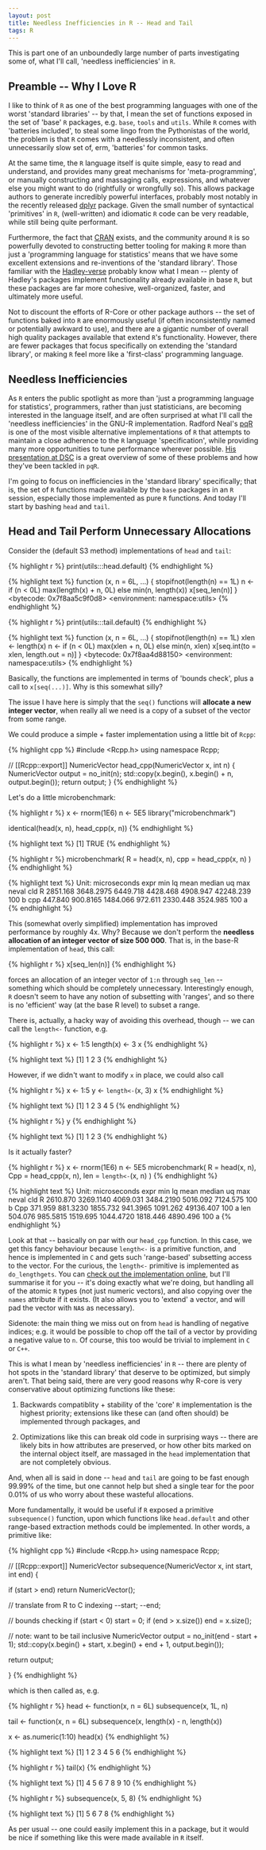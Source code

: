 ```yaml
---
layout: post
title: Needless Inefficiencies in R -- Head and Tail
tags: R
---
```




This is part one of an unboundedly large number of parts
investigating some of, what I'll call,
'needless inefficiencies' in `R`.

## Preamble -- Why I Love R

I like to think of `R` as one of the best programming
languages with one of the worst 'standard libraries' --
by that, I mean the set of functions exposed in the set of
'base' `R` packages, e.g. `base`, `tools` and `utils`. While
`R` comes with 'batteries included', to steal some lingo
from the Pythonistas of the world, the problem is that `R`
comes with a needlessly inconsistent, and often
unnecessarily slow set of, erm, 'batteries' for common
tasks.

At the same time, the `R` language itself is quite simple,
easy to read and understand, and provides many great
mechanisms for 'meta-programming', or manually constructing
and massaging calls, expressions, and whatever else you
might want to do (rightfully or wrongfully so). This allows
package authors to generate incredibly powerful interfaces,
probably most notably in the recently released
[dplyr](http://cran.r-project.org/web/packages/dplyr/index.html)
package. Given the small number of syntactical 'primitives'
in `R`, (well-written) and idiomatic `R` code can be very
readable, while still being quite performant.

Furthermore, the fact that [CRAN](http://cran.r-project.org/)
exists, and the community around `R` is so powerfully devoted to
constructing better tooling for making `R` more than just a
'programming language for statistics' means that we have
some excellent extensions and re-inventions of the 'standard
library'. Those familiar with the
[Hadley-verse](http://blog.datascienceretreat.com/)
probably know what I mean -- plenty of Hadley's packages
implement functionality already available in base `R`, but
these packages are far more cohesive, well-organized,
faster, and ultimately more useful.

Not to discount the efforts of R-Core or other package
authors -- the set of functions baked into `R` are
enormously useful (if often inconsistently named or
potentially awkward to use), and there are a gigantic number of
overall high quality packages available that extend
`R`'s functionality. However, there
are fewer packages that focus specifically on extending the
'standard library', or making `R` feel more like a
'first-class' programming language.

## Needless Inefficiencies

As `R` enters the public spotlight as more than 'just a 
programming language for statistics', programmers, rather
than just statisticians, are becoming interested in the
language itself, and are often surprised at what I'll call
the 'needless inefficiencies' in the GNU-R implementation.
Radford Neal's [pqR](http://www.pqr-project.org/) is
one of the most visible alternative implementations of `R`
that attempts to maintain a close adherence to the
`R` language 'specification', while providing many more
opportunities to tune performance wherever possible.
[His presentation at DSC](http://www.cs.utoronto.ca/~radford/ftp/pqR-dsc.pdf)
is a great overview of some of these problems and how they've
been tackled in `pqR`.

I'm going to focus on inefficiencies in the 'standard library'
specifically; that is, the set of `R` functions made available
by the `base` packages in an `R` session, especially those
implemented as pure `R` functions. And today I'll start by
bashing `head` and `tail`.

## Head and Tail Perform Unnecessary Allocations

Consider the (default S3 method) implementations of
`head` and `tail`:


{% highlight r %}
print(utils:::head.default)
{% endhighlight %}



{% highlight text %}
function (x, n = 6L, ...) 
{
    stopifnot(length(n) == 1L)
    n <- if (n < 0L) 
        max(length(x) + n, 0L)
    else min(n, length(x))
    x[seq_len(n)]
}
<bytecode: 0x7f8aa5c9f0d8>
<environment: namespace:utils>
{% endhighlight %}



{% highlight r %}
print(utils:::tail.default)
{% endhighlight %}



{% highlight text %}
function (x, n = 6L, ...) 
{
    stopifnot(length(n) == 1L)
    xlen <- length(x)
    n <- if (n < 0L) 
        max(xlen + n, 0L)
    else min(n, xlen)
    x[seq.int(to = xlen, length.out = n)]
}
<bytecode: 0x7f8aa4d88150>
<environment: namespace:utils>
{% endhighlight %}

Basically, the functions are implemented in terms of
'bounds check', plus a call to `x[seq(...)]`. Why is this
somewhat silly?

The issue I have here is simply that the `seq()` functions
will **allocate a new integer vector**, when really all
we need is a copy of a subset of the vector from some range.

We could produce a simple + faster implementation using
a little bit of `Rcpp`:


{% highlight cpp %}
#include <Rcpp.h>
using namespace Rcpp;

// [[Rcpp::export]]
NumericVector head_cpp(NumericVector x, int n) {
  NumericVector output = no_init(n);
  std::copy(x.begin(), x.begin() + n, output.begin());
  return output;
}
{% endhighlight %}

Let's do a little microbenchmark:


{% highlight r %}
x <- rnorm(1E6)
n <- 5E5
library("microbenchmark")

identical(head(x, n), head_cpp(x, n))
{% endhighlight %}



{% highlight text %}
[1] TRUE
{% endhighlight %}



{% highlight r %}
microbenchmark(
  R = head(x, n),
  cpp = head_cpp(x, n)
)
{% endhighlight %}



{% highlight text %}
Unit: microseconds
 expr      min        lq     mean   median       uq       max neval cld
    R 2851.168 3648.2975 6449.718 4428.468 4908.947 42248.239   100   b
  cpp  447.840  900.8165 1484.066  972.611 2330.448  3524.985   100  a 
{% endhighlight %}

This (somewhat overly simplified) implementation has
improved performance by roughly 4x. Why? Because we don't
perform the **needless allocation of an integer vector of
size 500 000**. That is, in the base-R implementation of
`head`, this call:


{% highlight r %}
x[seq_len(n)]
{% endhighlight %}

forces an allocation of an integer vector of `1:n` through
`seq_len` -- something which should be completely
unnecessary. Interestingly enough, `R` doesn't seem to have
any notion of subsetting with 'ranges', and so there is
no 'efficient' way (at the base R level) to subset a
range.

There is, actually, a hacky way of avoiding this overhead,
though -- we can call the `length<-` function, e.g.


{% highlight r %}
x <- 1:5
length(x) <- 3
x
{% endhighlight %}



{% highlight text %}
[1] 1 2 3
{% endhighlight %}

However, if we didn't want to modify `x` in place, we could
also call


{% highlight r %}
x <- 1:5
y <- `length<-`(x, 3)
x
{% endhighlight %}



{% highlight text %}
[1] 1 2 3 4 5
{% endhighlight %}



{% highlight r %}
y
{% endhighlight %}



{% highlight text %}
[1] 1 2 3
{% endhighlight %}

Is it actually faster?


{% highlight r %}
x <- rnorm(1E6)
n <- 5E5
microbenchmark(
  R = head(x, n),
  Cpp = head_cpp(x, n),
  len = `length<-`(x, n)
)
{% endhighlight %}



{% highlight text %}
Unit: microseconds
 expr      min        lq     mean    median       uq       max neval cld
    R 2610.870 3269.1140 4069.031 3484.2190 5016.092  7124.575   100   b
  Cpp  371.959  881.3230 1855.732  941.3965 1091.262 49136.407   100  a 
  len  504.076  985.5815 1519.695 1044.4720 1818.446  4890.496   100  a 
{% endhighlight %}

Look at that -- basically on par with our `head_cpp`
function. In this case, we get this fancy behaviour
because `length<-` is a primitive function, and hence is
implemented in `C` and gets such 'range-based' subsetting
access to the vector. For the curious, the `length<-`
primitive is implemented as `do_lengthgets`. You can
[check out the implementation online](https://github.com/wch/r-source/blob/cf829c12299b8571cd67e9d8aae88ac31450c73c/src/main/builtin.c#L780-L875),
but I'll summarise it for you -- it's doing exactly what
we're doing, but handling all of the atomic `R` types
(not just numeric vectors), and also copying over the `names`
attribute if it exists. (It also allows you to 'extend'
a vector, and will pad the vector with `NA`s as necessary).

Sidenote: the main thing we miss out on from `head` is handling
of negative indices; e.g. it would be possible to chop off
the tail of a vector by providing a negative value to `n`.
Of course, this too would be trivial to implement in `C`
or `C++`.

This is what I mean by 'needless inefficiencies' in `R` --
there are plenty of hot spots in the 'standard library' that
deserve to be optimized, but simply aren't. That being said,
there are very good reasons why R-core is very conservative
about optimizing functions like these:

1. Backwards compatiblity + stability of the 'core' `R`
   implementation is the highest priority; extensions like
   these can (and often should) be implemented through
   packages, and
   
2. Optimizations like this can break old code in surprising
   ways -- there are likely bits in how attributes are
   preserved, or how other bits marked on the internal
   object itself, are massaged in the `head` implementation
   that are not completely obvious.

And, when all is said in done -- `head` and `tail` are going
to be fast enough 99.99% of the time, but one cannot help
but shed a single tear for the poor 0.01% of us who worry
about these wasteful allocations.

More fundamentally, it would be useful if `R` exposed a
primitive `subsequence()` function, upon which functions like
`head.default` and other range-based extraction
methods could be implemented. In other words, a primitive
like:


{% highlight cpp %}
#include <Rcpp.h>
using namespace Rcpp;

// [[Rcpp::export]]
NumericVector subsequence(NumericVector x, int start, int end) {
  
  if (start > end)
    return NumericVector();
  
  // translate from R to C indexing
  --start;
  --end;
  
  // bounds checking
  if (start < 0) start = 0;
  if (end > x.size()) end = x.size();
  
  // note: want to be tail inclusive
  NumericVector output = no_init(end - start + 1);
  std::copy(x.begin() + start,
            x.begin() + end + 1,
            output.begin());
  
  return output;
            
}
{% endhighlight %}

which is then called as, e.g.


{% highlight r %}
head <- function(x, n = 6L)
  subsequence(x, 1L, n)

tail <- function(x, n = 6L)
  subsequence(x, length(x) - n, length(x))

x <- as.numeric(1:10)
head(x)
{% endhighlight %}



{% highlight text %}
[1] 1 2 3 4 5 6
{% endhighlight %}



{% highlight r %}
tail(x)
{% endhighlight %}



{% highlight text %}
[1]  4  5  6  7  8  9 10
{% endhighlight %}



{% highlight r %}
subsequence(x, 5, 8)
{% endhighlight %}



{% highlight text %}
[1] 5 6 7 8
{% endhighlight %}

As per usual -- one could easily implement this in a
package, but it would be nice if something like this were
made available in `R` itself.
